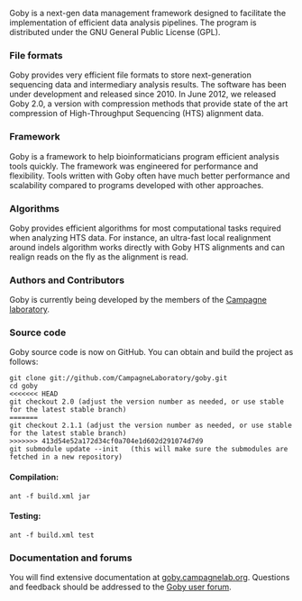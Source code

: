 Goby is a next-gen data management framework designed to facilitate the implementation of efficient data analysis pipelines. The program is distributed under the GNU General Public License (GPL).

### File formats
Goby provides very efficient file formats to store next-generation sequencing data and intermediary analysis results. The software has been under development and released since 2010. In June 2012, we released Goby 2.0, a version with compression methods that provide state of the art compression of High-Throughput Sequencing (HTS) alignment data.

### Framework
Goby is a framework to help bioinformaticians program efficient analysis tools quickly. The framework was engineered for performance and flexibility. Tools written with Goby often have much better performance and scalability compared to programs developed with other approaches.

### Algorithms
Goby provides efficient algorithms for most computational tasks required when analyzing HTS data. For instance, an ultra-fast local realignment around indels algorithm works directly with Goby HTS alignments and can realign reads on the fly as the alignment is read.

### Authors and Contributors
Goby is currently being developed by the members of the [Campagne laboratory](http://campagnelab.org).

### Source code
Goby source code is now on GitHub.  You can obtain and build the project as follows:
   ```
   git clone git://github.com/CampagneLaboratory/goby.git
   cd goby
<<<<<<< HEAD
   git checkout 2.0 (adjust the version number as needed, or use stable for the latest stable branch)
=======
   git checkout 2.1.1 (adjust the version number as needed, or use stable for the latest stable branch)
>>>>>>> 413d54e52a172d34cf0a704e1d602d291074d7d9
   git submodule update --init   (this will make sure the submodules are fetched in a new repository)
   ```
#### Compilation:
   ```
   ant -f build.xml jar
   ```
#### Testing:
   ```
   ant -f build.xml test
   ```
### Documentation and forums
You will find extensive documentation at [goby.campagnelab.org](http://goby.campagnelab.org).
Questions and feedback should be addressed to the [Goby user forum](https://groups.google.com/forum/?fromgroups#!forum/goby-framework).